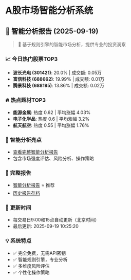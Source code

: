 # A股市场智能分析系统

## 🤖 智能分析报告 (2025-09-19)

> 🚀 基于规则引擎的智能市场分析，提供专业的投资洞察

### 📈 今日热门股票TOP3
- **波长光电 (301421)**: 20.0% | 成交额: 0.05万
- **富信科技 (688662)**: 19.99% | 成交额: 0.01万
- **腾景科技 (688195)**: 13.86% | 成交额: 0.02万

### 🔥 热点题材TOP3
- **能源金属**: 热度 0.62 | 平均涨幅 4.03%
- **电子化学品**: 热度 0.6 | 平均涨幅 3.2%
- **航天航空**: 热度 0.55 | 平均涨幅 1.76%

### 🤖 智能分析亮点
- [查看完整智能分析报告](reports/enhanced_report_2025-09-19.md)
- 包含市场强度评估、风险分析、操作策略

### 📄 完整报告
- [智能分析报告](reports/enhanced_report_2025-09-19.md) ⭐ 推荐
- [历史报告存档](reports/)

### 🔄 更新时间
- 每交易日9:00和15点自动更新（北京时间）
- 最后更新: 2025-09-19 10:25:20

### 💡 系统特点
- ✅ 完全免费，无需API密钥
- ✅ 智能规则引擎，专业分析
- ✅ 多维度风险评估
- ✅ 个性化操作策略
